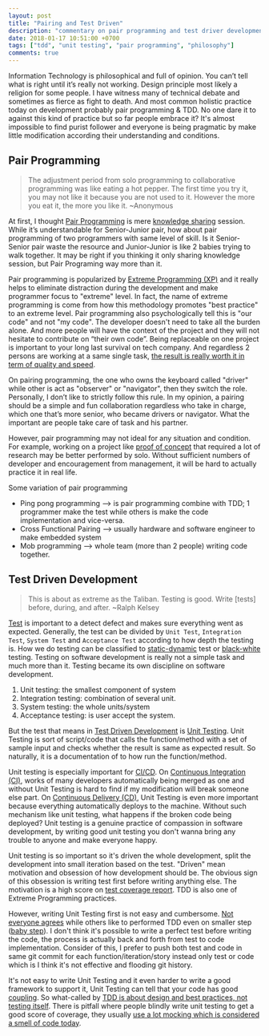 ```yaml
---
layout: post
title: "Pairing and Test Driven"
description: "commentary on pair programming and test driver development"
date: 2018-01-17 10:51:00 +0700
tags: ["tdd", "unit testing", "pair programming", "philosophy"]
comments: true
---
```


Information Technology is philosophical and full of opinion. You can’t tell what is right until it’s really not working. Design principle most likely a religion for some people. I have witness many of technical debate and sometimes as fierce as fight to death. And most common holistic practice today on development probably pair programming & TDD. No one dare it to against this kind of practice but so far people embrace it? It's almost impossible to find purist follower and everyone is being pragmatic by make little modification according their understanding and conditions.

## Pair Programming

> The adjustment period from solo programming to collaborative programming was like eating a hot pepper. The first time you try it, you may not like it because you are not used to it. However the more you eat it, the more you like it. ~Anonymous

At first, I thought [Pair Programming](https://en.wikipedia.org/wiki/Pair_programming) is mere [knowledge sharing](https://en.wikipedia.org/wiki/Knowledge_sharing) session. While it’s understandable for Senior-Junior pair, how about pair programming of two programmers with same level of skill. Is it Senior-Senior pair waste the resource and Junior-Junior is like 2 babies trying to walk together. It may be right if you thinking it only sharing knowledge session, but Pair Programing way more than it.

Pair programming is popularized by [Extreme Programming (XP)](https://en.wikipedia.org/wiki/Extreme_programming) and it really helps to eliminate distraction during the development and make programmer focus to "extreme" level. In fact, the name of extreme programming is come from how this methodology promotes "best practice" to an extreme level. Pair programming also psychologically tell this is "our code" and not "my code". The developer doesn't need to take all the burden alone. And more people will have the context of the project and they will not hesitate to contribute on “their own code”. Being replaceable on one project is important to your long last survival on tech company. And regardless 2 persons are working at a same single task, [the result is really worth it in term of quality and speed](http://wiki.c2.com/?PairProgrammingCostsBenefits).

On pairing programming, the one who owns the keyboard called "driver" while other is act as "observer" or "navigator", then they switch the role. Personally, I don’t like to strictly follow this rule. In my opinion, a pairing should be a simple and fun collaboration regardless who take in charge, which one that’s more senior, who became drivers or navigator. What the important are people take care of task and his partner.

However, pair programming may not ideal for any situation and condition. For example, working on a project like [proof of concept](https://en.wikipedia.org/wiki/Proof_of_concept) that required a lot of research may be better performed by solo. Without sufficient numbers of developer and encouragement from management, it will be hard to actually practice it in real life.

Some variation of pair programming
- Ping pong programming --> is pair programming combine with TDD; 1 programmer make the test while others is make the code implementation and vice-versa.
- Cross Functional Pairing --> usually hardware and software engineer to make embedded system
- Mob programming --> whole team (more than 2 people) writing code together.

## Test Driven Development

> This is about as extreme as the Taliban. Testing is good. Write [tests] before, during, and after. ~Ralph Kelsey

[Test](https://en.wikipedia.org/wiki/Software_testing) is important to a detect defect and makes sure everything went as expected. Generally, the test can be divided by `Unit Test`, `Integration Test`, `System Test` and `Acceptance Test` according to how depth the testing is. How we do testing can be classified to [static-dynamic](http://www.softwaretestingclass.com/difference-between-static-testing-and-dynamic-testing/) test or [black-white](http://softwaretestingfundamentals.com/differences-between-black-box-testing-and-white-box-testing/) testing. Testing on software development is really not a simple task and much more than it. Testing became its own discipline on software development.
1. Unit testing: the smallest component of system
2. Integration testing: combination of several unit.
3. System testing: the whole units/system
4. Acceptance testing: is user accept the system.

But the test that means in [Test Driven Development](https://en.wikipedia.org/wiki/Test-driven_development) is [Unit Testing](https://en.wikipedia.org/wiki/Unit_testing). Unit Testing is sort of script/code that calls the function/method with a set of sample input and checks whether the result is same as expected result. So naturally, it is a documentation of to how run the function/method.

Unit testing is especially important for [CI/CD](https://en.wikipedia.org/wiki/CI/CD). On [Continuous Integration (CI)](https://en.wikipedia.org/wiki/Continuous_integration), works of many developers automatically being merged as one and without Unit Testing is hard to find if my modification will break someone else part. On [Continuous Delivery (CD)](https://en.wikipedia.org/wiki/Continuous_integration), Unit Testing is even more important because everything automatically deploys to the machine. Without such mechanism like unit testing, what happens if the broken code being deployed? Unit testing is a genuine practice of compassion in software development, by writing good unit testing you don't wanna bring any trouble to anyone and make everyone happy.

Unit testing is so important so it's driven the whole development, split the development into small iteration based on the test. "Driven" mean motivation and obsession of how development should be. The obvious sign of this obsession is writing test first before writing anything else. The motivation is a high score on [test coverage report](http://www.softwaretestingclass.com/test-coverage-in-software-testing/). TDD is also one of Extreme Programming practices.

However, writing Unit Testing first is not easy and cumbersome. [Not everyone agrees](http://david.heinemeierhansson.com/2014/tdd-is-dead-long-live-testing.html) while others like to performed TDD even on smaller step ([baby step](https://softwareengineering.stackexchange.com/questions/109990/how-baby-are-your-baby-steps-in-tdd)). I don't think it's possible to write a perfect test before writing the code, the process is actually back and forth from test to code implementation. Consider of this, I prefer to push both test and code in same git commit for each function/iteration/story instead only test or code which is I think it's not effective and flooding git history.

It's not easy to write Unit Testing and it even harder to write a good framework to support it, Unit Testing can tell that your code has good [coupling](https://en.wikipedia.org/wiki/Coupling_(computer_programming)). So what-called by [TDD is about design and best practices, not testing itself](http://www.drdobbs.com/tdd-is-about-design-not-testing/229218691). There is pitfall where people blindly write unit testing to get a good score of coverage, they usually [use a lot mocking which is considered a smell of code today](https://medium.com/javascript-scene/mocking-is-a-code-smell-944a70c90a6a).
